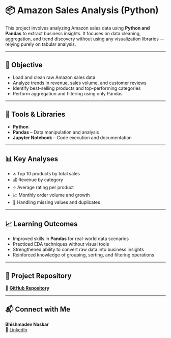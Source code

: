 # 📦 Amazon Sales Analysis (Python)

This project involves analyzing Amazon sales data using **Python and Pandas** to extract business insights. It focuses on data cleaning, aggregation, and trend discovery without using any visualization libraries — relying purely on tabular analysis.

---

## 🎯 Objective

- Load and clean raw Amazon sales data  
- Analyze trends in revenue, sales volume, and customer reviews  
- Identify best-selling products and top-performing categories  
- Perform aggregation and filtering using only Pandas

---

## 🧰 Tools & Libraries

- **Python**  
- **Pandas** – Data manipulation and analysis  
- **Jupyter Notebook** – Code execution and documentation

---

## 📊 Key Analyses

- 🔝 Top 10 products by total sales  
- 💰 Revenue by category  
- ⭐ Average rating per product  
- 📈 Monthly order volume and growth  
- 🧹 Handling missing values and duplicates

---

## 📈 Learning Outcomes

- Improved skills in **Pandas** for real-world data scenarios  
- Practiced EDA techniques without visual tools  
- Strengthened ability to convert raw data into business insights  
- Reinforced knowledge of grouping, sorting, and filtering operations

---

## 🔗 Project Repository

📂 [**GitHub Repository**](https://github.com/Bhishmadev2003/amazon-sales-analysis-python)

---

## 📬 Connect with Me

**Bhishmadev Naskar**  
📧 [LinkedIn](https://www.linkedin.com/in/bhishmadevnaskar/)

